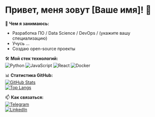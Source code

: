 # Привет, меня зовут [Ваше имя]! 👋  

🚀 **Чем я занимаюсь:**  
- Разработка ПО / Data Science / DevOps / (укажите вашу специализацию)  
- Учусь ...  
- Создаю open-source проекты  

🛠 **Мой стек технологий:**  
![Python](https://img.shields.io/badge/-Python-3776AB?logo=python&logoColor=white)
![JavaScript](https://img.shields.io/badge/-JavaScript-F7DF1E?logo=javascript&logoColor=black)
![React](https://img.shields.io/badge/-React-61DAFB?logo=react&logoColor=black)
![Docker](https://img.shields.io/badge/-Docker-2496ED?logo=docker&logoColor=white)  

📊 **Статистика GitHub:**  
[![GitHub Stats](https://github-readme-stats.vercel.app/api?username=ReversalReside&show_icons=true&theme=radical)](https://github.com/ReversalReside)  
[![Top Langs](https://github-readme-stats.vercel.app/api/top-langs/?username=ReversalReside&layout=compact&theme=radical)](https://github.com/ReversalReside)  

📫 **Как связаться:**  
[![Telegram](https://img.shields.io/badge/-Telegram-26A5E4?logo=telegram)](https://t.me/ReversalReside)  
[![LinkedIn](https://img.shields.io/badge/-LinkedIn-0A66C2?logo=linkedin)](https://linkedin.com/in/ReversalReside)  
